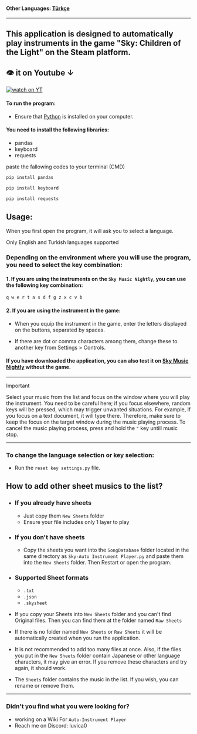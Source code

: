 #### Other Languages: [Türkçe](https://github.com/MERT-CKR/Sky-Instrument-Player/blob/main/README-TR.md)

---
## This application is designed to automatically play instruments in the game "Sky: Children of the Light" on the Steam platform.

## 👁 it on Youtube ↓
[![watch on YT](https://i3.ytimg.com/vi/ZUfYclM6AHA/maxresdefault.jpg)](https://www.youtube.com/watch?v=ZUfYclM6AHA)



#### To run the program:
* Ensure that [Python](https://www.python.org) is installed on your computer.
#### You need to install the following libraries:
* pandas
* keyboard
* requests

paste the fallowing codes to your terminal (CMD)

```cmd
pip install pandas
```

```cmd
pip install keyboard
```

```cmd
pip install requests
```

## Usage:

When you first open the program, it will ask you to select a language.

Only English and Turkish languages supported

### Depending on the environment where you will use the program, you need to select the key combination:

#### 1. If you are using the instruments on the `Sky Music Nightly`, you can use the following key combination:
`
q w e r t a s d f g z x c v b
`

#### 2. If you are using the instrument in the game:
* When you equip the instrument in the game, enter the letters displayed on the buttons, separated by spaces. 

* If there are dot or comma characters among them, change these to another key from Settings > Controls.



#### If you have downloaded the application, you can also test it on [Sky Music Nightly](https://specy.github.io/skyMusic/) without the game.


---

> [!IMPORTANT]
> Select your music from the list and focus on the window where you will play the instrument. You need to be careful here; if you focus elsewhere, random keys will be pressed, which may trigger unwanted situations.
For example, if you focus on a text document, it will type there. Therefore, make sure to keep the focus on the target window during the music playing process. To cancel the music playing process, press and hold the `"` key untill music stop.

---
### To change the language selection or key selection:
* Run the `reset key settings.py` file.

## How to add other sheet musics to the list?

* ### If you already have sheets 
    * Just copy them `New Sheets` folder
    * Ensure your file includes only 1 layer to play


* ### If you don't have sheets
    * Copy the sheets you want into the `SongDatabase` folder located in the same directory as `Sky-Auto Instrument Player.py` and paste them into the `New Sheets` folder. Then Restart or open the program.

* ### Supported Sheet formats
    * `.txt`
    * `.json`
    * `.skysheet`
    


* If you copy your Sheets into `New Sheets` folder and you can't find Original files. Then you can find them at the folder named `Raw Sheets`

* If there is no folder named `New Sheets` or `Raw Sheets` it will be automatically created when you run the application.

* It is not recommended to add too many files at once. Also, if the files you put in the `New Sheets` folder contain Japanese or other language characters, it may give an error. If you remove these characters and try again, it should work.


* The `Sheets` folder contains the music in the list. If you wish, you can rename or remove them.


---
### Didn't you find what you were looking for?
* working on a Wiki For `Auto-Instrument Player`
* Reach me on Discord: luvica0


